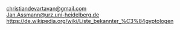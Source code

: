 christiandevartavan@gmail.com  
Jan.Assmann@urz.uni-heidelberg.de  
https://de.wikipedia.org/wiki/Liste_bekannter_%C3%84gyptologen  